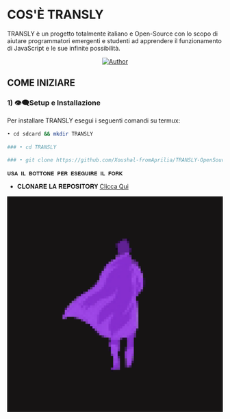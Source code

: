 # COS'È TRANSLY
TRANSLY è un progetto totalmente italiano e Open-Source con lo scopo di aiutare programmatori emergenti e studenti ad apprendere il funzionamento di JavaScript e le sue infinite possibilità.

<p align="center">
<a href="https://chat.whatsapp.com/DEWJz1uKFWRISsGlaIMgXl"><img title="Author" src="https://img.shields.io/badge/Canale Ufficiale-black?style=for-the-badge&logo=whatsApp"></a>

## COME INIZIARE

### 1) 👁️‍🗨️Setup e Installazione
Per installare TRANSLY esegui i seguenti comandi su termux:

```bash
• cd sdcard && mkdir TRANSLY
```
```bash
### • cd TRANSLY
```
```bash
### • git clone https://github.com/Xoushal-fromAprilia/TRANSLY-OpenSource.git
```

 `𝐔𝐒𝐀 𝐈𝐋 𝐁𝐎𝐓𝐓𝐎𝐍𝐄 𝐏𝐄𝐑 𝐄𝐒𝐄𝐆𝐔𝐈𝐑𝐄 𝐈𝐋 𝐅𝐎𝐑𝐊` 

 - 𝐂𝐋𝐎𝐍𝐀𝐑𝐄 𝐋𝐀 𝐑𝐄𝐏𝐎𝐒𝐈𝐓𝐎𝐑𝐘 [Clicca Qui](https://github.com/Xoushal-from-Aprilia/TRANSLY-OpenSource/fork) 
 

![App UI](/20241128_091206_0000.png)